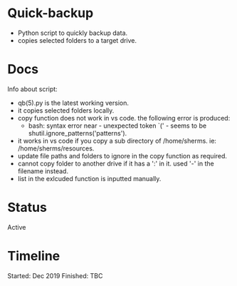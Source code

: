 # Quick-backup
- Python script to quickly backup data.
- copies selected folders to a target drive.

# Docs
Info about script:
- qb(5).py is the latest working version.
- it copies selected folders locally.
- copy function does not work in vs code. the following error is produced:
  - bash: syntax error near - unexpected token `(' - seems to be shutil.ignore_patterns('patterns').
- it works in vs code if you copy a sub directory of /home/sherms. ie: /home/sherms/resources.
- update file paths and folders to ignore in the copy function as required.
- cannot copy folder to another drive if it has a ':' in it. used '-' in the filename instead.
- list in the exlcuded function is inputted manually.

# Status
Active

# Timeline
Started: Dec 2019 Finished: TBC
